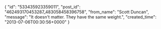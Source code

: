  {
   "id": "533435923359011",
   "post_id": "462493170453287_483058458396758",
   "from_name": "Scott Duncan",
   "message": "It doesn't matter. They have the same weight.",
   "created_time": "2013-07-06T00:30:56+0000"
 }

